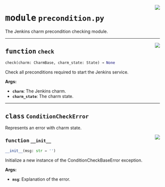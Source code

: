 <!-- markdownlint-disable -->

<a href="../src/precondition.py#L0"><img align="right" style="float:right;" src="https://img.shields.io/badge/-source-cccccc?style=flat-square"></a>

# <kbd>module</kbd> `precondition.py`
The Jenkins charm precondition checking module. 


---

<a href="../src/precondition.py#L54"><img align="right" style="float:right;" src="https://img.shields.io/badge/-source-cccccc?style=flat-square"></a>

## <kbd>function</kbd> `check`

```python
check(charm: CharmBase, charm_state: State) → None
```

Check all preconditions required to start the Jenkins service. 



**Args:**
 
 - <b>`charm`</b>:  The Jenkins charm. 
 - <b>`charm_state`</b>:  The charm state. 


---

## <kbd>class</kbd> `ConditionCheckError`
Represents an error with charm state. 

<a href="../src/precondition.py#L13"><img align="right" style="float:right;" src="https://img.shields.io/badge/-source-cccccc?style=flat-square"></a>

### <kbd>function</kbd> `__init__`

```python
__init__(msg: str = '')
```

Initialize a new instance of the ConditionCheckBaseError exception. 



**Args:**
 
 - <b>`msg`</b>:  Explanation of the error. 





